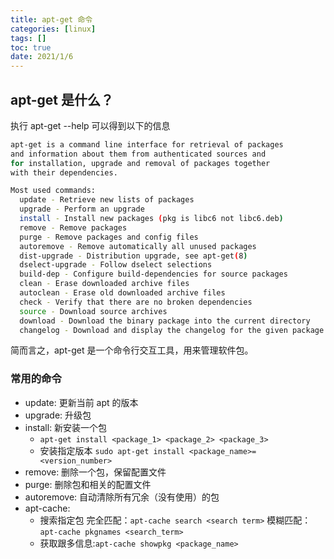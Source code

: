 ```yaml
---
title: apt-get 命令
categories: [linux]
tags: []
toc: true
date: 2021/1/6
---
```


## apt-get 是什么？

执行 apt-get --help 可以得到以下的信息

```bash
apt-get is a command line interface for retrieval of packages
and information about them from authenticated sources and
for installation, upgrade and removal of packages together
with their dependencies.

Most used commands:
  update - Retrieve new lists of packages
  upgrade - Perform an upgrade
  install - Install new packages (pkg is libc6 not libc6.deb)
  remove - Remove packages
  purge - Remove packages and config files
  autoremove - Remove automatically all unused packages
  dist-upgrade - Distribution upgrade, see apt-get(8)
  dselect-upgrade - Follow dselect selections
  build-dep - Configure build-dependencies for source packages
  clean - Erase downloaded archive files
  autoclean - Erase old downloaded archive files
  check - Verify that there are no broken dependencies
  source - Download source archives
  download - Download the binary package into the current directory
  changelog - Download and display the changelog for the given package
```

简而言之，apt-get 是一个命令行交互工具，用来管理软件包。

### 常用的命令

- update: 更新当前 apt 的版本
- upgrade: 升级包
- install: 新安装一个包
  - `apt-get install <package_1> <package_2> <package_3>`
  - 安装指定版本 `sudo apt-get install <package_name>=<version_number>`
- remove: 删除一个包，保留配置文件
- purge: 删除包和相关的配置文件
- autoremove: 自动清除所有冗余（没有使用）的包
- apt-cache:
  - 搜索指定包 完全匹配：`apt-cache search <search term>` 模糊匹配： `apt-cache pkgnames <search_term>`
  - 获取跟多信息:`apt-cache showpkg <package_name>`
